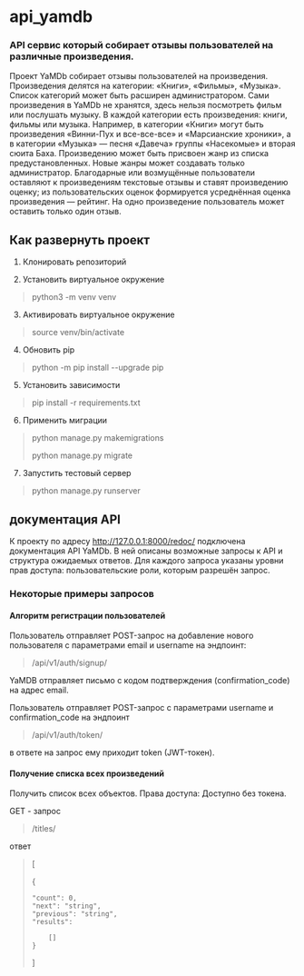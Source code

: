 # api_yamdb
### API сервис который собирает отзывы пользователей на различные произведения.

Проект YaMDb собирает отзывы пользователей на произведения. Произведения делятся на категории: «Книги», «Фильмы», «Музыка». Список категорий может быть расширен администратором.
Сами произведения в YaMDb не хранятся, здесь нельзя посмотреть фильм или послушать музыку.
В каждой категории есть произведения: книги, фильмы или музыка. Например, в категории «Книги» могут быть произведения «Винни-Пух и все-все-все» и «Марсианские хроники», а в категории «Музыка» — песня «Давеча» группы «Насекомые» и вторая сюита Баха.
Произведению может быть присвоен жанр из списка предустановленных. Новые жанры может создавать только администратор.
Благодарные или возмущённые пользователи оставляют к произведениям текстовые отзывы и ставят произведению оценку; из пользовательских оценок формируется усреднённая оценка произведения — рейтинг. На одно произведение пользователь может оставить только один отзыв.

## Как развернуть проект

1. Клонировать репозиторий

2. Установить виртуальное окружение

> python3 -m venv venv

3. Активировать виртуальное окружение

> source venv/bin/activate

4. Обновить pip

> python -m pip install --upgrade pip

5. Установить зависимости

> pip install -r requirements.txt

6. Применить миграции

> python manage.py makemigrations
> 
> python manage.py migrate

7. Запустить тестовый сервер

> python manage.py runserver

## документация API

К проекту по адресу http://127.0.0.1:8000/redoc/ подключена документация API YaMDb. В ней описаны возможные запросы к API и структура ожидаемых ответов. Для каждого запроса указаны уровни прав доступа: пользовательские роли, которым разрешён запрос.

### Некоторые примеры запросов

#### Алгоритм регистрации пользователей

Пользователь отправляет POST-запрос на добавление нового пользователя с параметрами email и username на эндпоинт:

> /api/v1/auth/signup/

YaMDB отправляет письмо с кодом подтверждения (confirmation_code) на адрес email.

Пользователь отправляет POST-запрос с параметрами username и confirmation_code на эндпоинт

> /api/v1/auth/token/

в ответе на запрос ему приходит token (JWT-токен).

#### Получение списка всех произведений

Получить список всех объектов.
Права доступа: Доступно без токена.

GET - запрос

> /titles/

ответ

> [
> 
> {
>  
>     "count": 0,
>     "next": "string",
>     "previous": "string",
>     "results": 
> 
>         []
>     }
> 
> ]









